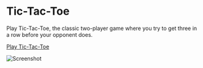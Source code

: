 # Tic-Tac-Toe

Play Tic-Tac-Toe, the classic two-player game where you try to get three in a row before your opponent does. 

[Play Tic-Tac-Toe](https://lucekkk.github.io/Tic-Tac-Toe/)

![Screenshot](https://github.com/user-attachments/assets/3e7ab62e-ec38-4442-8de6-64f3e3dc7cff)


